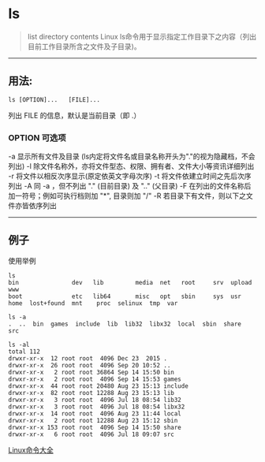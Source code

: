 # ls 
> list directory contents
Linux ls命令用于显示指定工作目录下之内容（列出目前工作目录所含之文件及子目录)。

----------------------------------
## 用法: 
```
ls [OPTION]...   [FILE]...
```
列出 FILE 的信息，默认是当前目录（即 .）
### OPTION 可选项
> 
-a 显示所有文件及目录 (ls内定将文件名或目录名称开头为"."的视为隐藏档，不会列出)
-l 除文件名称外，亦将文件型态、权限、拥有者、文件大小等资讯详细列出
-r 将文件以相反次序显示(原定依英文字母次序)
-t 将文件依建立时间之先后次序列出
-A 同 -a ，但不列出 "." (目前目录) 及 ".." (父目录)
-F 在列出的文件名称后加一符号；例如可执行档则加 "*", 目录则加 "/"
-R 若目录下有文件，则以下之文件亦皆依序列出

------------------------------------------------------
## 例子
使用举例
```
ls
bin               dev   lib         media  net   root     srv  upload  www
boot              etc   lib64       misc   opt   sbin     sys  usr
home  lost+found  mnt    proc  selinux  tmp  var
```
```
ls -a
.  ..  bin  games  include  lib  lib32  libx32  local  sbin  share  src
```
```
ls -al
total 112
drwxr-xr-x  12 root root  4096 Dec 23  2015 .
drwxr-xr-x  26 root root  4096 Sep 20 10:52 ..
drwxr-xr-x   2 root root 36864 Sep 14 15:50 bin
drwxr-xr-x   2 root root  4096 Sep 14 15:53 games
drwxr-xr-x  44 root root 20480 Aug 23 15:13 include
drwxr-xr-x  82 root root 12288 Aug 23 15:13 lib
drwxr-xr-x   3 root root  4096 Jul 18 08:54 lib32
drwxr-xr-x   3 root root  4096 Jul 18 08:54 libx32
drwxr-xr-x  14 root root  4096 Aug 23 11:44 local
drwxr-xr-x   2 root root 12288 Aug 23 15:12 sbin
drwxr-xr-x 153 root root  4096 Sep 14 15:50 share
drwxr-xr-x   6 root root  4096 Jul 18 09:07 src
```
[Linux命令大全](http://www.runoob.com/linux/linux-command-manual.html "Linux命令大全")